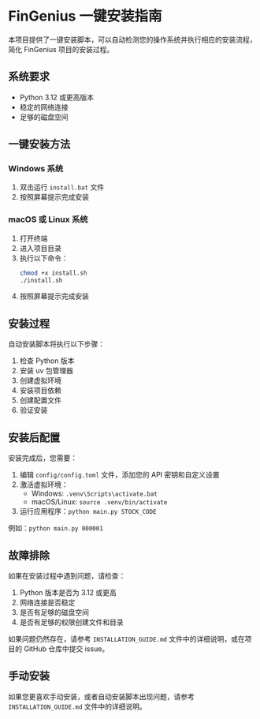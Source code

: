 # FinGenius 一键安装指南

本项目提供了一键安装脚本，可以自动检测您的操作系统并执行相应的安装流程，简化 FinGenius 项目的安装过程。

## 系统要求

- Python 3.12 或更高版本
- 稳定的网络连接
- 足够的磁盘空间

## 一键安装方法

### Windows 系统

1. 双击运行 `install.bat` 文件
2. 按照屏幕提示完成安装

### macOS 或 Linux 系统

1. 打开终端
2. 进入项目目录
3. 执行以下命令：
   ```bash
   chmod +x install.sh
   ./install.sh
   ```
4. 按照屏幕提示完成安装

## 安装过程

自动安装脚本将执行以下步骤：

1. 检查 Python 版本
2. 安装 uv 包管理器
3. 创建虚拟环境
4. 安装项目依赖
5. 创建配置文件
6. 验证安装

## 安装后配置

安装完成后，您需要：

1. 编辑 `config/config.toml` 文件，添加您的 API 密钥和自定义设置
2. 激活虚拟环境：
   - Windows: `.venv\Scripts\activate.bat`
   - macOS/Linux: `source .venv/bin/activate`
3. 运行应用程序：`python main.py STOCK_CODE`

例如：`python main.py 000001`

## 故障排除

如果在安装过程中遇到问题，请检查：

1. Python 版本是否为 3.12 或更高
2. 网络连接是否稳定
3. 是否有足够的磁盘空间
4. 是否有足够的权限创建文件和目录

如果问题仍然存在，请参考 `INSTALLATION_GUIDE.md` 文件中的详细说明，或在项目的 GitHub 仓库中提交 issue。

## 手动安装

如果您更喜欢手动安装，或者自动安装脚本出现问题，请参考 `INSTALLATION_GUIDE.md` 文件中的详细说明。